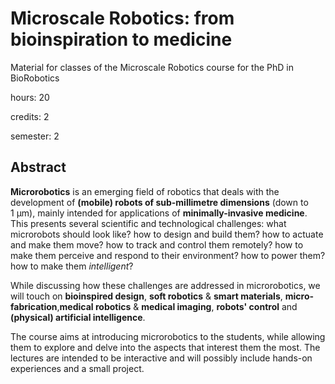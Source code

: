 # Microscale Robotics: from bioinspiration to medicine

Material for classes of the Microscale Robotics course for the PhD in BioRobotics

hours: 20

credits: 2

semester: 2

## Abstract

**Microrobotics** is an emerging field of robotics that deals with the development of **(mobile) robots of sub-millimetre dimensions** (down to 1&nbsp;&mu;m), mainly intended for applications of **minimally-invasive medicine**.
This presents several scientific and technological challenges: 
what microrobots should look like?
how to design and build them?
how to actuate and make them move? 
how to track and control them remotely?
how to make them perceive and respond to their environment?
how to power them? 
how to make them _intelligent_?

While discussing how these challenges are addressed in microrobotics, we will touch on **bioinspired design**, **soft robotics** & **smart materials**, **micro-fabrication**,**medical robotics** & **medical imaging**, **robots' control** and **(physical) artificial intelligence**.

The course aims at introducing microrobotics to the students, while allowing them to explore and delve into the aspects that interest them the most.
The lectures are intended to be interactive and will possibly include hands-on experiences and a small project.

<!-- [![Binder](https://mybinder.org/badge_logo.svg)](https://mybinder.org/v2/gh/stefanopalagi-sssa/microrobot-course-public/HEAD) -->